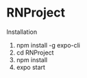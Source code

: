 # RNProject
Installation 

1. npm install -g expo-cli
2. cd RNProject
3. npm install 
4. expo start


 
